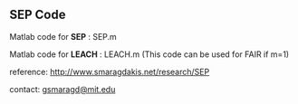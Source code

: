 ## SEP Code


Matlab code for **SEP** :  SEP.m

Matlab code for **LEACH** :  LEACH.m   (This code can be used for FAIR if m=1)


reference:
http://www.smaragdakis.net/research/SEP

contact:
gsmaragd@mit.edu


